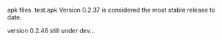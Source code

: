 apk files. test.apk 
Version 0.2.37 is considered the most stable release to date.



version 0.2.46 still under dev...
